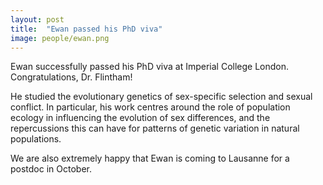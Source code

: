 ```yaml
---
layout: post
title:  "Ewan passed his PhD viva"
image: people/ewan.png
---
```


Ewan successfully passed his PhD viva at Imperial College London. Congratulations, Dr. Flintham! 

He studied the evolutionary genetics of sex-specific selection and sexual conflict. In particular, his work centres around the role of population ecology in influencing the evolution of sex differences, and the repercussions this can have for patterns of genetic variation in natural populations.

We are also extremely happy that Ewan is coming to Lausanne for a postdoc in October. 


